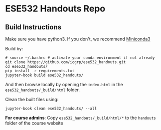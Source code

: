 # ESE532 Handouts Repo

## Build Instructions
Make sure you have python3. If you don't, we recommend [Miniconda3](https://docs.conda.io/en/latest/miniconda.html)

Build by:
```
# source ~/.bashrc # activate your conda environment if not already
git clone https://github.com/icgrp/ese532_handouts.git
cd ese532_handouts/
pip install -r requirements.txt
jupyter-book build ese532_handouts/
```
And then browse locally by opening the `index.html` in the `ese532_handouts/_build/html`
folder.

Clean the built files using:
```
jupyter-book clean ese532_handouts/ --all
```

**For course admins**:
Copy `ese532_handouts/_build/html/*` to the `handouts` folder of the course website
